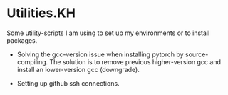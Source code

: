 # Utilities.KH

Some utility-scripts I am using to set up my environments or to install packages.

- Solving the gcc-version issue when installing pytorch by source-compiling. The solution is to remove previous higher-version gcc and install an lower-version gcc (downgrade).

- Setting up github ssh connections.

